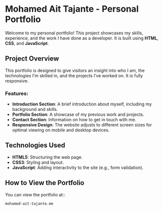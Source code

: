 # Mohamed Ait Tajante - Personal Portfolio

Welcome to my personal portfolio! This project showcases my skills, experience, and the work I have done as a developer. It is built using **HTML**, **CSS**, and **JavaScript**.

## Project Overview

This portfolio is designed to give visitors an insight into who I am, the technologies I'm skilled in, and the projects I’ve worked on. It is fully responsive.

### Features:
- **Introduction Section**: A brief introduction about myself, including my background and skills.
- **Portfolio Section**: A showcase of my previous work and projects.
- **Contact Section**: Information on how to get in touch with me.
- **Responsive Design**: The website adjusts to different screen sizes for optimal viewing on mobile and desktop devices.

## Technologies Used
- **HTML5**: Structuring the web page.
- **CSS3**: Styling and layout.
- **JavaScript**: Adding interactivity to the site (e.g., form validation).

## How to View the Portfolio

You can view the portfolio at::

   ```bash
   mohamed-ait-tajante.me
